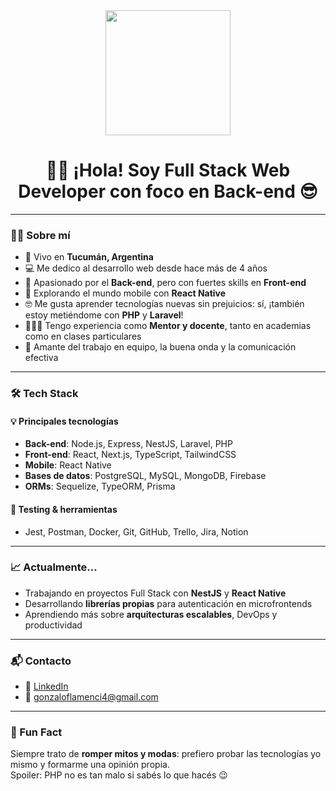 <div align="center">
  <img src="https://media3.giphy.com/media/L8K62iTDkzGX6/giphy.gif?cid=790b7611f2c104b3e9bef4fcd60be69dc67b5d0882e89af3&rid=giphy.gif&ct=g" height="200" />
  
  # 👋🏾 ¡Hola! Soy Full Stack Web Developer con foco en Back-end 😎
</div>

---

### 🧑🏽 Sobre mí

- 📍 Vivo en **Tucumán, Argentina**
- 💻 Me dedico al desarrollo web desde hace más de 4 años
- 🧠 Apasionado por el **Back-end**, pero con fuertes skills en **Front-end**
- 📱 Explorando el mundo mobile con **React Native**
- 🤓 Me gusta aprender tecnologías nuevas sin prejuicios: sí, ¡también estoy metiéndome con **PHP** y **Laravel**!
- 👨🏽‍🏫 Tengo experiencia como **Mentor y docente**, tanto en academias como en clases particulares
- 🤝 Amante del trabajo en equipo, la buena onda y la comunicación efectiva

---

### 🛠️ Tech Stack

#### 💡 Principales tecnologías

- **Back-end**: Node.js, Express, NestJS, Laravel, PHP
- **Front-end**: React, Next.js, TypeScript, TailwindCSS
- **Mobile**: React Native
- **Bases de datos**: PostgreSQL, MySQL, MongoDB, Firebase
- **ORMs**: Sequelize, TypeORM, Prisma

#### 🧪 Testing & herramientas

- Jest, Postman, Docker, Git, GitHub, Trello, Jira, Notion

---

### 📈 Actualmente...

- Trabajando en proyectos Full Stack con **NestJS** y **React Native**
- Desarrollando **librerías propias** para autenticación en microfrontends
- Aprendiendo más sobre **arquitecturas escalables**, DevOps y productividad

---

### 📬 Contacto

- 💼 [LinkedIn](https://www.linkedin.com/in/gonza-flamenci)
- 📧 gonzaloflamenci4@gmail.com

---

### 🙌 Fun Fact

Siempre trato de **romper mitos y modas**: prefiero probar las tecnologías yo mismo y formarme una opinión propia.  
Spoiler: PHP no es tan malo si sabés lo que hacés 😉

